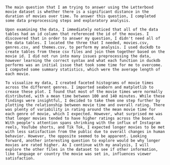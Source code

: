     The main question that I am trying to answer using the Letterboxd movie dataset is whether there is a significant distance in the duration of movies over time. To answer this question, I completed some data preprocessing steps and exploratory analysis.

    Upon examining the data, I immediately noticed that all of the data tables had an id column that referenced the id of the movies. I discovered that in order to answer my question, I didn't need all of the data tables. I located the three that I needed, movies.csv, genres.csv, and themes.csv, to perform my analysis. I used duckdb to create tables from these csv files and join them together based on the movie id. I did not run into many issues preprocessing the data, however learning the correct syntax and what each function in duckdb performs was an initial issue that took some time for me to overcome. I computed some summary statistics, which were the average length of each movie.

    To visualize my data, I created faceted histograms of movie times across the different genres. I imported seaborn and matplotlib to crease these plot. I found that most of the movie times were normally distributed, with a mean time between 100 and 140 minutes. While these findings were insightful, I decided to take them one step further by plotting the relationship between movie time and overall rating. There was plenty of variability in rating around the mean movie time for each genre of movie, which I expected. However, what surprised me was that longer movies tended to have higher ratings across the board. With people's attention spans shrinking with the influx of Instagram reels, YouTube shorts, and Tik Tok, I expected longer movies to be met with less satisfaction from the public due to overall changes in human behavior. However, the opposite seemed to be apparent. Looking forward, another interesting question to explore would be why longer movies are rated higher. As I continue with my analysis, I will explore the other files in the dataset to see if other information, like language or country the movie was set in, influences viewer satisfaction. 